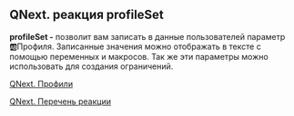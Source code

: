 ## QNext. реакция profileSet

**profileSet -** позволит вам записать в данные пользователей параметр 🆎Профиля. Записанные значения можно отображать в тексте с помощью переменных и макросов. Так же эти параметры можно использовать для создания ограничений.



[QNext. Профили](/docs-test/_export/admin/profile-about)

[QNext. Перечень реакции](/docs-test/_export/reactions)

